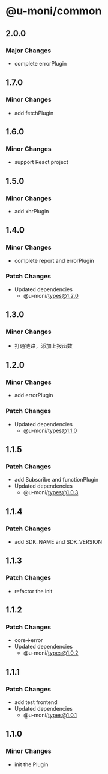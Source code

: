 # @u-moni/common

## 2.0.0

### Major Changes

- complete errorPlugin

## 1.7.0

### Minor Changes

- add fetchPlugin

## 1.6.0

### Minor Changes

- support React project

## 1.5.0

### Minor Changes

- add xhrPlugin

## 1.4.0

### Minor Changes

- complete report and errorPlugin

### Patch Changes

- Updated dependencies
  - @u-moni/types@1.2.0

## 1.3.0

### Minor Changes

- 打通链路，添加上报函数

## 1.2.0

### Minor Changes

- add errorPlugin

### Patch Changes

- Updated dependencies
  - @u-moni/types@1.1.0

## 1.1.5

### Patch Changes

- add Subscribe and functionPlugin
- Updated dependencies
  - @u-moni/types@1.0.3

## 1.1.4

### Patch Changes

- add SDK_NAME and SDK_VERSION

## 1.1.3

### Patch Changes

- refactor the init

## 1.1.2

### Patch Changes

- core->error
- Updated dependencies
  - @u-moni/types@1.0.2

## 1.1.1

### Patch Changes

- add test frontend
- Updated dependencies
  - @u-moni/types@1.0.1

## 1.1.0

### Minor Changes

- init the Plugin
